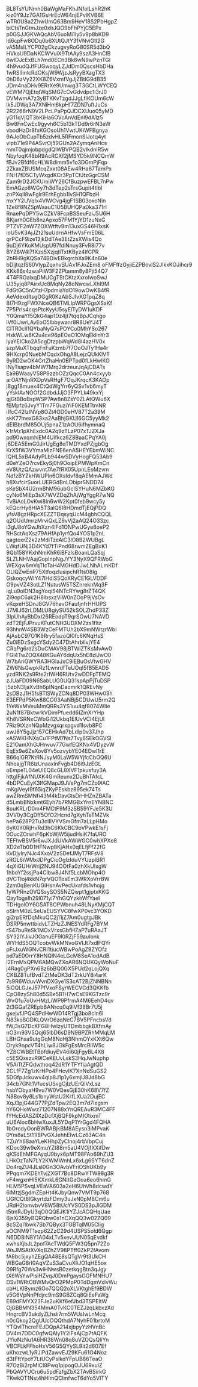 BL8TsYUNmh0BaWgMaFKhJNfoILshR2hK
kiz0Y9Jz7GA1GsHrEcW64njEPvlKVB6E
wTR0U8a2ZhwUmQ63Bm9HeV18S2PbHgpZ
biCtsTnGtmJze0xIrJQO9bFhPYjC5EPx
p0GSJJGKVAQcAbV6uoMi1Iy5v9p8bKD9
ld6cpFw8ODq0b6XUtQJtY31VNviGtl2G
vA5MsILYCP02gCkzugvyRoG80SR5d3bQ
HVkoU9DaNKCWVuiX9TtAAy9szA3HnClB
6wlDJcExBLh7md0ECh3Bk6wN9wPznTGl
4h9vudQJfFUGwoqyLZJdDm0QscsHbDHa
1wRSIImlcRdOKsjW9WjzJsRyyBXagTX3
0hD6zVy22XK8Z6VxmfVgJjZBtlG9dB35
JDm4naDHv9ERrXe9Umwg3T3GCtLWYCEQ
vEWM7QjEtqtWqSMG7cCvGdvdpc1i3rJ0
DVMwmA7z3yBTKKvTzgdJJgLfIKOUm6cW
lk5JDWq3A7XNiHm6kpHf7ZDN7uftJuCs
2R2266rN9V2LPcLPaPpQJDCXUuo05yMD
yG11qVjQT3bKiHa6OVcAnVdEnl9dA1z5
Bw8FnCwEc9gyvh6C5b13kTDd9r6rN3eW
vbodHzDr8fxKGOsoUh1VwtUKiWFBgnya
9AJeObCupTb5zdvHL5RFmonSlJotq4yt
vlpb71e9P4ASvrOj59GUn2AZymqAnHcs
mmT0qjmjobpdgdQIWBVPQB2vlkdnIR5w
NbyfoqK48bR9AcRCXf2jMSYD5k9NCQmW
fBJv2Bfdf6cHLW8dimm5v1o3DGmPjFqp
2ZkaxZBUSMcqZxxt08AEw4RHa67TamPx
FNH7fD5CTyWxgdKCr3PpTCfJtzGgrCSM
Zam9rD2JCKUmiWY26CfBuzpwEFBL7nPw
EmAGzp8WGy7h3dTep2sTrsGupit4tIbI
znPXqlI8wFgIr9ErhEgbb1IvSH1QFbzH
mxYY2UVqlx4VlWCvg4jgF1SB03oxoNin
1Ze8f8NZSpWaauC1U5BUHQPaDka371rI
RnaePqDPY5wCZkV8FcpBSSeuFziJ5U6H
BKjarh0GEb8nzApxo57FM1YjYD1zuNxG
PTZVF2nW7ZOXWtftv9m13uxGS46H1xsK
ioU5vK3AjJZt21suUdrnAHfwVsFmE06L
qrPCcF9ize13jkDdTAe3EtZzsXWis4Qo
9uDj6YKoKMUspU97fdiNnuy3FvR8i77v
BYZ8W4l7fXzs5XzjqtlTxtKByz4IfCPR
2bRH9gKQSa74BDivEBkgrcbXa9K4n60e
bDIjtqzIS60VlypZqxhvSUAx1FJoZEm8
oFMFffzGyjiEZPBovlS2JlkxKOJihcr9
KKk86s4zwaPiW3F2ZPtamm8y8Pji54Q7
4T4FROalxqDMUCgTStCKtzXxroIwoSwJ
U35yjq8PAirxUc8MqNy28oNwcwLXhI9M
FdGtGC5nOfzH7pdmiaYdO19owOwKB4fR
AeVdexdItsgOGgR0KzAbSJIvXG1pqZ8q
8I7H9zgFWXNceQB6TMLlpWRPGgsXSaKf
7P5PrIs4cqsPtcKyyU5syElTyDW1uKDF
Y0QmaYf5QkG4ap1Dz4jt7tqqBpJCqhgo
lVf0iJwrLAvEoO5Ibbywanr8R8UeYJ4T
CITR0clI1QYbaNyQ7sPOYCo0MhYSo267
HxkWLw6K2u4ce96pEOeO1OMqEklinYr3
lyaYElCko2A5cgDtzpbWqWd8l4azHV0x
szpMuXTbqqFnFuKzmb7f7OoOJTy1Ha4r
9HXcrp0NuebMCqdxOhgA8LejzQUkKlVT
9yRD2wOK4CrtZhaHn0BPTpd0fLkHwlKO
INyTsapv4bMW7Mrq2drzeurJqAjCDATs
Ea9BWaayVS8P9zzbOZzQqcC0An4cxyyb
arOAYNjnRXDpVsRHgF7OqJKrqcK3KAOp
j8gg18muex4CtQdWgYrr6yQSv1vb6myT
yYsklAvNOOf2GdbdJJjO3FPYLk49kxYj
qjGtBBoBspWSP7Aw8n8ZsY0ZLAtQWu6X
fEMpfz6JvyY1Tm7FGuziYiF0KEMTtmNR
iffcC42IzlNVp8OZt4OD0eHV87T2a39M
skK77mexG83xa2AaBhjGKUI6GC5yyMk2
dEIBbrdM85OUj5pnaZ1zAOU6ifhymnaQ
k1rMz1pXhExdc0A2q9zTLzP07xTJZXJa
pd90wxqmhiEM4Uifkcz6Z8BaaCPqYA0j
j6DEA5EmG0JirUgEg8qTMDYxdPZjgbOg
KrX5fW3VYmaMlzFNE6enA5HEYEbmWiNC
IQHL5xB4AdyPLb944wSDVyHogFQ53Ab9
d0eYZeO7rcvEkySj0h9OoipEPMWpKmCn
eV8UtzQAzwvnt7Ae7fRX05UpnLEoMzvm
NdfzBYZkHWUPln6OXsIdvf8qAEMmAJWd
h8XufcirSuorLUERGdBnLDbiprSNDD74
sKeSbX4U2rmBhM96ubGcISYHuN6MZbKG
cyNo6MIEp3sX7WVZDqZhAjWgYggR7wNQ
TvBiAoLOvKwi8ln6wW2Kpt0feb9wcy5y
kEQcrHy6HIA5T3alQ6I8HDmdTjEQjPDQ
yfsV8gzHRpcXEZZTDqsyqUcM4gbhCQQL
q2OUdUmrzMrviQxLZ9vVj2aAQ24O33zc
i3gU8oYGwJhXzn4lFd1ONPwUGye8oeP2
RHSctAqXsz79AHfAp1yrfQo4YOS1p2nL
qagtoxrZ2k2zMdiTzeAlC3lO8B2WUBgL
LWqfUNj3D4KYd7fTiPnd68rwmZEgBxK1
9Qb158YKxhNmKhR6iBFzIsBoanLQaSqj
SLZLNHVAajGopInpNgJYY3NyX9QFRWoG
WEXgw6mVqTIcTaH4MGHdDJwLNhALmKDf
OLlQZwEnP75XtfoqzIusipchR1ts08Ig
GskoqcyWIY47lHdiS5QoXRyCE1GLVDDF
O9pvVZ43otLZ1NutusW5TSZnreknMq3F
iqLu9olDN3xgYoqiS4NTcRYwg8rZT4QK
Zi9opC6ak2H8ibsxzViW0nZOoP9jVsOv
vKqxeHSDnJ8GV76havGFaufjnfrHHUPS
J7MIJ62rLDMLU8giySU52kSOLZhdP33Z
3IpUhAyBbDxI26REodpT9qrSOwU7NAVD
zdT2EjFJPrvuKFutCNH3UDXMZzs1fltz
93hhnW4SB3WzCeFMTUh2bX9mNWtzrWbi
AjAsbC97O1K9Rry5fazoQI0fc6KNqHsS
Zu0iEDzSxgcYSdy2C47DtAhrbilvjYE4
CRqPg6rd2sDuCMAV98jBTWiZTKsMvAw0
FGl4TwZOQX48KGuAY6dqUx5hE8zlJwO0
W7bAriGWYRA3HGIaJxC9iEBuOsVtwGHV
ZW6NsGwpkRz1LwnrdfTeUOqI5fB5EAD5
yzdRNK2s9Rte2rIWH6RUtv2wDDFpTEMQ
zJUaFD09N6SabLUG0UQ31spApPjTuDSP
j5zbN3ljaXvBh6pINqnDaomrk1QREvNy
2sDBzJ1H5fsBTlSWyZCNq8DP03WHw03h
E3EFPdP5Kw88CO03AaNBj5CDUwU5rm2Q
1YeWxMVeuMmQRRs3YS1uu4qf8074WIie
2uN1f87BktwrkVDimPfuedd6IZmXrYHp
Kh8VSRNxCWbGi12Ukbq1ElUvVCI4EjUl
7Riz9tXznNQpMzvgxqrxpgvd1lsvb8FC
uwJ8Y5gJjz157CEHkAd7bLdlp0v37Jhp
xASWKHNXaCu1FPtM7Ns7Tvy6SEkOGVSI
E21OamXhGJHnvuv77GwfEQKNx4VDyzvW
EqEx9e6ZeXov8Yv5ozvybYE04EDwl1rE
B66qiGR7KtRNJsyM0LaW5WYjfcCbOQ6U
NhoajgTR6lzUnaaxlnFvgb4D8i9JzEGL
oEmpe1L04eUIEQ8cGL8XVF1pkusfuy3A
httgIFjkAfNUXK4GmReunx2DuBhTAfcL
4bDPCuEyK3lfGMapJ9JVePg7mCZo9lAC
mKgiVeyI9f65iqZKyPEskbz895ek74Ts
awZRmSMNfi43M4kDavGIsDrHHZnZBATa
d5LmbBNxkmt6Eyh7b7RMGBxYrnEYNBNC
8ouKRLrD0m4FMCtF9M3zSB59YFJe5K3U
3VV0y3CgDff5OfO2Hcnd7gXyhTeTMZVk
hePa628P2Tu3cIIIVYVSmGfm7aLLpHMo
6yK0Y0RjHvRd3hC6KkCBC9bVPwkE1sFj
0OucZOrwhF6pKbWjW5ijudHsiK7faURO
TEFhvBSV5r6wJXJdUVkAWWGC0whXPXe8
XD2eTb0D1HFNwp8KjAHx0qELfjFf22fG
KvDjyIryNJc4XxoV2zSDefJMyT7RFsV8
zROL6iWMxJDPgCicOgIzIduVYUzplBR1
4qXiGUHrWrij2NU94OOtFa0zhXkUIxgW
1hboYf2ssjPa4Clbw8J4Nf5LcbMOhp4O
dVCTIoj4kkN7qrVQOTosEm3WRXoVrrBW
2zm0qBenKUGiHsnAvPecUxafds1vhojg
1yWPRnzOVQSsySOS5NZQwpt1gjptxKKG
Qay1bgaIh29l071yi7YhGQYzkhWfYaeI
TDHgolOY6GSAT8OPWbnuh48LNyKMjCQT
oSIrhM0zLSeUaEUSYVC8fwXP0vc3YOKD
gj2rpERfDqMkuQC2j11jZ7Am0ugtgJBk
DSRP5nwttbidvLTZHzZJNESYdRFg7BYM
rS47buReSk1MOxVrxsGbfHZaP7uRAaJT
SY32lYJivJOGanuEF9l0RZjF59auIbnk
WYHdS5OQTcobvWkMNvoGVIJt7xdlFQYr
pFrJxuWGNvCRI1tiucWBwPoAgZ9ZYOfz
pd7aE0OrrY8HNQlN4eLGcM8SeA1odAdB
l2ErnMxQPM6AMQwZXoAR6NQUKQyWoNuF
j4Rag0gPXn6Bz6bBQ0GX5PUd2qLojQXq
CKBZ8TufBvdTZtMeDK3dT2rkUY8i4arK
7s9R6WduvWvnDXGye1S3cAT2BjZNNBNn
5iOQLGJxJ57PfVxoFSyrWECVCd3QKKfb
CpO8zySh80d5SBe5B1H7wCsE9KGTzc9r
WvO1u7oUvHMzLiWP9PfrmA4M6EehD4qv
2t3GGafZREpbBANrcq0q9iVf38Br7U5j
gxejvfJPQ4SPdHwWD14RTgj3bo8cIn6I
N83ko8GDKLQVrO6zqNeC7BV5PFncbsVd
fWj3sG7DcKFG8HwlzyUTDmbbgkBXfmAy
nO3m93V5Qqj65lbD6sD9N9BPZRhMMqLM
LBHGhsa9utgGqM8NoHj3NhmOYxKXt6Qw
Oryk9opcVT4hLiw8JGkFgEsMrcBilW5c
YZBCWBEtTBbfdiuyEV46I60jFgyBL4X8
c5ESQxszvR9lCeKEUvLskS3HqJwNuphp
V5AiTtZFQdwthoq42dR1YTFYfiaAgtQD
2CLfF7Zg1zKrHPo4FHcvlK7XnNdSuGS2
5DGfpJckuwv4qlp8J1p1y6xmjU8Jd8bG
34cb7GNt1VfucsUSvgCjIzUErQlVxLsz
hsbYObyaH9vu7W0VQesGjE30hK68V7fZ
N8Bev8y8Ls1bnyWstU2KrfLXUa2DujEC
XqJ3pjG44G77PjZdTpw2EQ3m7d7Iegsm
hY6QHoWwz71207N88xYnQREAuR3MC4FF
fYHcEdASZllXzDcfXjBQF9kpMIOtixmT
uU6Aloc6bHwXuxJL5YDqP1YrGgd4FQHA
1bOrcdyOonBWRABjkBM8AEysn3iMPvaK
0Ym8aLSt11IBPvGXJehhEIwLCz63AC4n
TZuYh68aaYLeKHhpZyClnoj4rbVbpCuj
KDoc39w9eXmuYZt88m5aU4VOjfXXifDw
qKSdEhMFGAyqU9byx6pMT98FAo69hZU3
LHkOzTaN7LY2KWMWnhLx6xLg6SYT6dnZ
Do4rqZU4JLsI0Gn3OAvbVFriOShUKb9y
PPqqm7KDEhTvjZXGT7Bo8DRwYTW98g3R
vF4wgxnHI5KXmkL6GNItGeOoa6eo6hmG
HLM5PSvqLVEaVA603a2eH6UhVh8dcwdY
6lMtzjSgdmZEpHt4KJbyQnw7VMT9p76B
UGfCQt8lGkyrtdzFDmy3uJxN0pM8Cm6u
JRdH2lomvbvV8W58tUcYVS0DS3pJlGDM
t5tmRJDyU3qO0QQEJK1iYZJcACQHqUae
6jsXi359yBQRQbw0s1nCXqQQ3w02ZQ09
8cSZqI1bwk7Sb7QByx3TGBTqlM05CIig
aOCNM9T1sqp62ZzC29d4USPS5oId6Qgp
N6DD8IN8Y1A04xLTv5xevUUN05qEvdkf
xwhsXjbJL2pof7AcTWdQ5FW3Q5pn72Zo
WsJMSAtXvXqBZhZV98PTff0ZkP2fAvom
fA8bc5jxyhZEgQA48E8sQTgVr9t3UkCH
WBGaG8rl0AqVZuS3aCvuXIiJO1qHE5ox
09Rfg70Ws3wiHNwsB0zetkqgBtn3qJgy
tX6WsYwPlsiHZvqJ0DmPgaysGGFMNHU7
DSv1WRtOBWMvQrO2PMpP0TdDgmVxlvWu
cbHLKIBymz6Oo7QQQ2oXLVKtghEf9BDW
v5G6VpNnPfdjrc9mS9GBZCq8QiEeFaWg
E69dFMYX23FJe2uKKf6efJbd3TSPEItW
OjGBBMN354MmA0TvKC0TEZJzqLkbxzXd
HngrcBV3ukdyZLhsli7rm5WUsIwLnMcq
n0cQkoy2QgUUcOQQthdA7NyhF01brtoM
YTQvIThcreFEJDQpA214xjbpyYzHVnBc
DV4m7DDC0gfwQAly1Y2IFsAjCp7tAQFK
JYioNzNu1A6HR38Wn08q8uVZOQsQIiYn
VBCFLkFFhoHxV56G5QYySL9it2d607Ef
uKhozwL1yRJiPdZawvEJ29KFu61O4Noz
d3tFftYpoY7LtUCyPsIkdYFpUB86TeaO
R7OzBi2rpMlCI8Pwq1pjpogOJU69xulZ
PbQAVYUCru6u5pdFzfgZbX2TAvBSirkG
TKwkOT1Nst4hHImQCImfwcT6dYo5VITY
